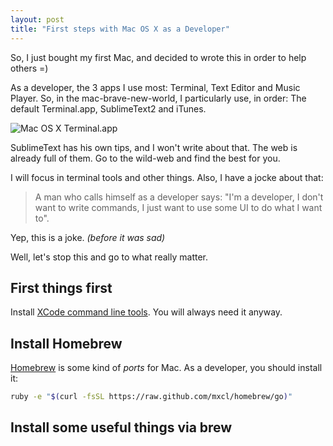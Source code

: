 ```yaml
---
layout: post
title: "First steps with Mac OS X as a Developer"
---
```


So, I just bought my first Mac, and decided to wrote this in order to help
others =)

As a developer, the 3 apps I use most: Terminal, Text Editor and Music Player.
So, in the mac-brave-new-world, I particularly use, in order: The default
Terminal.app, SublimeText2 and iTunes.

<img src="http://cl.ly/image/1n45013K0V17/Captura%20de%20Tela%202013-03-16%20%C3%A0s%2018.01.29.png"
class="noshadow" title="Mac OS X Terminal.app">

SublimeText has his own tips, and I won't write about that. The web is already
full of them. Go to the wild-web and find the best for you.

I will focus in terminal tools and other things. Also, I have a jocke about that:

> A man who calls himself as a developer says: "I'm a developer, I don't want
to write commands, I just want to use some UI to do what I want to".

Yep, this is a joke. _(before it was sad)_

Well, let's stop this and go to what really matter.

## First things first

Install [XCode command line tools][1]. You will always need it anyway.

## Install Homebrew

[Homebrew][2] is some kind of _ports_ for Mac. As a developer, you should
install it:

```bash
ruby -e "$(curl -fsSL https://raw.github.com/mxcl/homebrew/go)"
```

## Install some useful things via brew

```bash
brew install grc coreutils spark z ack git
```

- grc is tool to colorize things. You can easily use it by sourcing
`$(brew --prefix)/etc/grc.bashrc`;
- coreutils is kinda obvious;
- spark lets you echo bar charts in your terminal.. might be useful time to time;
- z shows you the most folders you access most and let's you easily access
any of them;
- ack is kinda `grep -ril` but faster;
- git doesn't need any explanation;

## Install Homebrew Cask plugin

[Homebrew Cask][cask] let's you install normal apps with brew via command line.
You will almost-never have to manually download and install apps again.

```bash
brew tap phinze/homebrew-cask
brew install brew-cask
```

Then you can install some useful stuff with it:

```bash
brew cask install caffeine dropbox iterm2 sequel-pro virtualbox vagrant the-unarchiver vlc google-chrome skype transmission dash cloudapp postgres divvy rdio github disk-inventory-x
```


Let's made a list:

- Caffeine: let's you prevent your mac from sleep;
- iterm2: better Terminal.app;
- sequel-pro: mysql/mariadb gui;
- vitualbox and vagrant: virtualization tools;
- the-unarchiver: extract everything;
- transmission: torrent client;
- dash: documentation visualizer (for almost every thing ever made);
- cloudapp: easy file sharing tool;
- postgres: the very simples postgresql for mac;
- divvy: tool to manage windows using keyboard;
- disk-inventory-x: tool to find files that are eating your hd.

The others are probably auto-explanatory.

[cask]: https://github.com/phinze/homebrew-cask

## Install zsh

[ZSH][3] is a pretty powerful shell for *nix systems. As a developer, it just
changed my life. I don't even know how I lived before using it. No, really,
install it NOW:

```bash
brew install zsh
chsh -s /bin/zsh
```

## Use some dotfiles

ZSH is pretty powerful and highly customizable. There are a lot of projects
around the web to achieve an easy start to it.

Some examples:

- [oh-my-zsh][4]
- [holman/dotfiles][5]
- my dotfiles for [linux][6] and [osx][7]

I've [already wrote about this before][8], in case you want to read something
about it.

In this example, let's install [my dotfiles for osx][7] (basically, the
holman's with some custom things):

```bash
git clone  https://github.com/caarlos0/dotfiles-mac ~/.dotfiles
cd ~/.dotfiles
script/bootstrap
source ~/.zshrc
dot # will install some tools and do some basic setup
```

And you should be ready to go.

## Install rbenv

[rbenv][9] is a ~lightweight~ ruby vm manager. Basically, it does the same thing
as RVM, but I found it a little bit less intrusive. If you want, you can install
it with brew:

```bash
brew install rbenv ruby-build
rbenv install 2.0.0-p195
rbenv global 2.0.0-p195
rbenv rehash
```

Be sure to check your `~/.{zsh,bash}rc` file

## Install hub

[hub][10] is a github command line tool written in Ruby to improve your
git/github diary use. You can install it with `brew`:

```bash
brew install hub
```

Example usage:

```bash
hub clone caarlos0/up
```

Much less typing, IMHO =)


## Install RMagick gem without pain

So, in some projects I use the `rmagick` gem, and it got me some headache to
install.

Well, here the steps:

```bash
brew install imagemagick
brew install pkg-config
C_INCLUDE_PATH=/usr/local/Cellar/imagemagick/6.8.0-10/include/ImageMagick gem install rmagick
```

And boom! It works =) Pretty tricky.

**Update:** The `C_INCLUDE` trick seems to not be needed anymore.

## Other tips:

- Everyone likes Emojis. Take this [cheat sheet][11];
- [Hidden OSX Features, tips and tricks][16];

If you want, you can also take a look at my [OSX Settings][15], which
is already available in my dotfiles (and you already have if you ran the
`dot` script).

As suggested in comments and by some friends:

- Install [iTerm2][12], a cool Terminal.app replacement;
- Install [Alfred][13], a produtivity tool.

****

Have your own tips? Share with the other fellows in comment box bellow.

Cheers!


[1]: https://developer.apple.com/devcenter/mac/index.action
[2]: http://mxcl.github.com/homebrew/
[3]: http://www.zsh.org/
[4]: https://github.com/robbyrussell/oh-my-zsh
[5]: https://github.com/holman/dotfiles/
[6]: https://github.com/caarlos0/dotfiles-linux
[7]: https://github.com/caarlos0/dotfiles-osx
[8]: /posts/dotfiles-are-meant-to-be-forked/
[9]: https://github.com/sstephenson/rbenv/
[10]: https://github.com/defunkt/hub
[11]: http://www.emoji-cheat-sheet.com
[12]: http://www.iterm2.com/
[13]: http://www.alfredapp.com/
[14]: http://www.derlien.com/
[15]: https://github.com/caarlos0/dotfiles-mac/blob/master/osx/set-defaults.sh
[16]: http://apple.stackexchange.com/questions/400/please-share-your-hidden-os-x-features-or-tips-and-tricks
[17]: http://www.irradiatedsoftware.com/sizeup/
